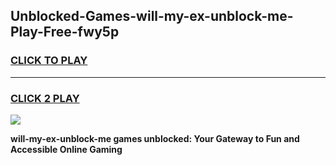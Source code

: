 
## Unblocked-Games-will-my-ex-unblock-me-Play-Free-fwy5p
<h3>
<a href="https://premium76.site?title=will-my-ex-unblock-me&ref=18A1">CLICK TO PLAY</a></h3>
<hr>

<h3>
<a href="https://premium76.site?title=will-my-ex-unblock-me&ref=18A1">CLICK 2 PLAY</a>
  
</h3>

<a href="https://premium76.site?title=will-my-ex-unblock-me&ref=18A1"><img src="https://clearcache.store/games.png"></a>


**will-my-ex-unblock-me games unblocked: Your Gateway to Fun and Accessible Online Gaming**
